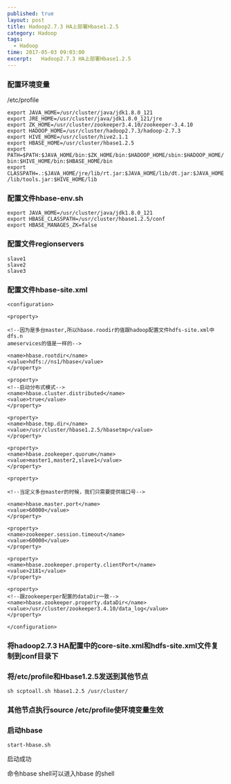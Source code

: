 ```yaml
---
published: true
layout: post
title: Hadoop2.7.3 HA上部署Hbase1.2.5
category: Hadoop
tags: 
  - Hadoop
time: 2017-05-03 09:03:00
excerpt:   Hadoop2.7.3 HA上部署Hbase1.2.5
---
```




### 配置环境变量
/etc/profile
```
export JAVA_HOME=/usr/cluster/java/jdk1.8.0_121
export JRE_HOME=/usr/cluster/java/jdk1.8.0_121/jre
export ZK_HOME=/usr/cluster/zookeeper3.4.10/zookeeper-3.4.10
export HADOOP_HOME=/usr/cluster/hadoop2.7.3/hadoop-2.7.3
export HIVE_HOME=/usr/cluster/hive2.1.1
export HBASE_HOME=/usr/cluster/hbase1.2.5
export PATH=$PATH:$JAVA_HOME/bin:$ZK_HOME/bin:$HADOOP_HOME/sbin:$HADOOP_HOME/
bin:$HIVE_HOME/bin:$HBASE_HOME/bin
export CLASSPATH=.:$JAVA_HOME/jre/lib/rt.jar:$JAVA_HOME/lib/dt.jar:$JAVA_HOME
/lib/tools.jar:$HIVE_HOME/lib

```

### 配置文件hbase-env.sh

```
export JAVA_HOME=/usr/cluster/java/jdk1.8.0_121
export HBASE_CLASSPATH=/usr/cluster/hbase1.2.5/conf
export HBASE_MANAGES_ZK=false
```

### 配置文件regionservers

```
slave1
slave2
slave3
```

### 配置文件hbase-site.xml

```
<configuration>

<property>

<!--因为是多台master,所以hbase.roodir的值跟hadoop配置文件hdfs-site.xml中dfs.n
ameservices的值是一样的-->

<name>hbase.rootdir</name>
<value>hdfs://ns1/hbase</value>
</property>

<property>
<!--启动分布式模式--> 
<name>hbase.cluster.distributed</name>
<value>true</value>
</property>

<property>
<name>hbase.tmp.dir</name>
<value>/usr/cluster/hbase1.2.5/hbasetmp</value> 
</property>

<property>
<name>hbase.zookeeper.quorum</name>
<value>master1,master2,slave1</value> 
</property>

<property>

<!--当定义多台master的时候，我们只需要提供端口号-->

<name>hbase.master.port</name>
<value>60000</value>
</property>

<property>
<name>zookeeper.session.timeout</name>
<value>60000</value>
</property>

<property>
<name>hbase.zookeeper.property.clientPort</name>
<value>2181</value>
</property>

<property>
<!--跟zookeeperper配置的dataDir一致-->
<name>hbase.zookeeper.property.dataDir</name>
<value>/usr/cluster/zookeeper3.4.10/data_log</value> 
</property>

</configuration>

```
###  将hadoop2.7.3 HA配置中的core-site.xml和hdfs-site.xml文件复制到conf目录下

###  将/etc/profile和Hbase1.2.5发送到其他节点

```
sh scptoall.sh hbase1.2.5 /usr/cluster/

```

### 其他节点执行source /etc/profile使环境变量生效

### 启动hbase

```
start-hbase.sh
```
启动成功

命令hbase shell可以进入hbase 的shell